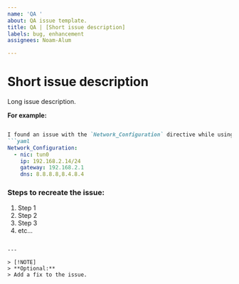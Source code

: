```yaml
---
name: 'QA '
about: QA issue template.
title: QA | [Short issue description]
labels: bug, enhancement
assignees: Noam-Alum

---
```


# Short issue description

Long issue description.

**For example:**
```markdown

I found an issue with the `Network_Configuration` directive while using the following configuration:
```yaml
Network_Configuration:
  - nic: tun0
    ip: 192.168.2.14/24
    gateway: 192.168.2.1
    dns: 8.8.8.8,8.4.8.4
```

### Steps to recreate the issue:

1. Step 1
2. Step 2
3. Step 3
4. etc...
```

---

> [!NOTE]
> **Optional:**
> Add a fix to the issue.
